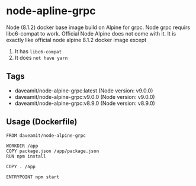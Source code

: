 # node-apline-grpc
Node (8.1.2) docker base image build on Alpine for grpc.
Node grpc requirs libc6-compat to work. Official Node Alpine does not come with it. It is exactly like official node alpine 8.1.2 docker image except 

1. It has `libc6-compat`
2. It does `not have yarn`

## Tags
 * daveamit/node-alpine-grpc:latest (Node version: v9.0.0)
 * daveamit/node-alpine-grpc:v9.0.0 (Node version: v9.0.0) 
 * daveamit/node-alpine-grpc:v8.9.0 (Node version: v8.9.0) 

## Usage (Dockerfile)
```
FROM daveamit/node-alpine-grpc

WORKDIR /app
COPY package.json /app/package.json
RUN npm install

COPY . /app

ENTRYPOINT npm start
```
